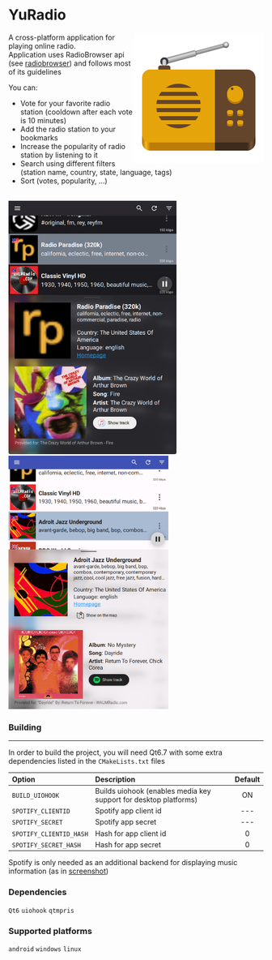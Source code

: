 # YuRadio

<img src="src/YuRadioContents/images/shortwave.svg" align="right"
     alt="YuRadio Logo">

A cross-platform application for playing online radio.\
Application uses RadioBrowser api (see [radiobrowser](https://api.radio-browser.info/))
and follows most of its guidelines

You can:

- Vote for your favorite radio station (cooldown after each vote is 10 minutes)
- Add the radio station to your bookmarks
- Increase the popularity of radio station by listening to it
- Search using different filters (station name, country, state, language, tags)
- Sort (votes, popularity, ...)

\
<img src="doc/screenshot.png" height="500">
<a id="screenshot-light">
<img src="doc/screenshot-light.png" height="500">
</a>

### Building

---

In order to build the project, you will need Qt6.7 with some extra dependencies
listed in the `CMakeLists.txt` files

| Option                  | Description                                                      | Default |
| :---------------------- | :--------------------------------------------------------------- | :-----: |
| `BUILD_UIOHOOK`         | Builds uiohook (enables media key support for desktop platforms) |   ON    |
| `SPOTIFY_CLIENTID`      | Spotify app client id                                            |   ---   |
| `SPOTIFY_SECRET`        | Spotify app secret                                               |   ---   |
| `SPOTIFY_CLIENTID_HASH` | Hash for app client id                                           |    0    |
| `SPOTIFY_SECRET_HASH`   | Hash for app secret                                              |    0    |

Spotify is only needed as an additional backend for displaying music information (as in [screenshot](#screenshot-light))

### Dependencies

`Qt6` `uiohook` `qtmpris`

### Supported platforms

`android` `windows` `linux`
